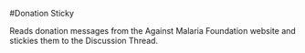 #Donation Sticky

Reads donation messages from the Against Malaria Foundation website and stickies them to the Discussion Thread.
